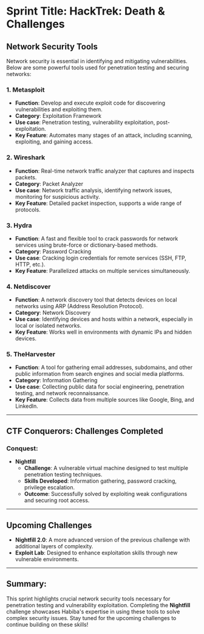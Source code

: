# Sprint Title: HackTrek: Death & Challenges

## **Network Security Tools**

Network security is essential in identifying and mitigating vulnerabilities. Below are some powerful tools used for penetration testing and securing networks:

### **1. Metasploit**

- **Function**: Develop and execute exploit code for discovering vulnerabilities and exploiting them.
- **Category**: Exploitation Framework
- **Use case**: Penetration testing, vulnerability exploitation, post-exploitation.
- **Key Feature**: Automates many stages of an attack, including scanning, exploiting, and gaining access.

### **2. Wireshark**

- **Function**: Real-time network traffic analyzer that captures and inspects packets.
- **Category**: Packet Analyzer
- **Use case**: Network traffic analysis, identifying network issues, monitoring for suspicious activity.
- **Key Feature**: Detailed packet inspection, supports a wide range of protocols.

### **3. Hydra**

- **Function**: A fast and flexible tool to crack passwords for network services using brute-force or dictionary-based methods.
- **Category**: Password Cracking
- **Use case**: Cracking login credentials for remote services (SSH, FTP, HTTP, etc.).
- **Key Feature**: Parallelized attacks on multiple services simultaneously.

### **4. Netdiscover**

- **Function**: A network discovery tool that detects devices on local networks using ARP (Address Resolution Protocol).
- **Category**: Network Discovery
- **Use case**: Identifying devices and hosts within a network, especially in local or isolated networks.
- **Key Feature**: Works well in environments with dynamic IPs and hidden devices.

### **5. TheHarvester**

- **Function**: A tool for gathering email addresses, subdomains, and other public information from search engines and social media platforms.
- **Category**: Information Gathering
- **Use case**: Collecting public data for social engineering, penetration testing, and network reconnaissance.
- **Key Feature**: Collects data from multiple sources like Google, Bing, and LinkedIn.

---

## **CTF Conquerors: Challenges Completed**

### **Conquest:**

- **Nightfill**
    - **Challenge**: A vulnerable virtual machine designed to test multiple penetration testing techniques.
    - **Skills Developed**: Information gathering, password cracking, privilege escalation.
    - **Outcome**: Successfully solved by exploiting weak configurations and securing root access.

---

## **Upcoming Challenges**

- **Nightfill 2.0**: A more advanced version of the previous challenge with additional layers of complexity.
- **Exploit Lab**: Designed to enhance exploitation skills through new vulnerable environments.

---

## **Summary:**

This sprint highlights crucial network security tools necessary for penetration testing and vulnerability exploitation. Completing the **Nightfill** challenge showcases Habiba's expertise in using these tools to solve complex security issues. Stay tuned for the upcoming challenges to continue building on these skills!
